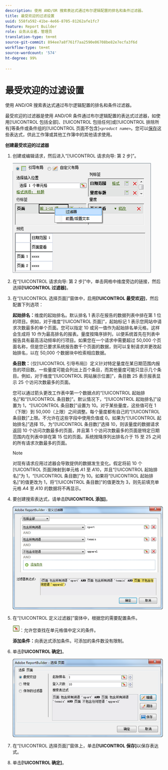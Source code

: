 ```yaml
---
description: 使用 AND/OR 搜索表达式通过布尔逻辑配置的排名和条件过滤器。
title: 最受欢迎的过滤设置
uuid: 558fa592-41be-4e66-8705-81262afe1fc7
feature: Report Builder
role: 业务从业者，管理员
translation-type: tm+mt
source-git-commit: 894ee7a8f761f7aa2590e06708be82e7ecfa3f6d
workflow-type: tm+mt
source-wordcount: '574'
ht-degree: 99%

---
```



# 最受欢迎的过滤设置

使用 AND/OR 搜索表达式通过布尔逻辑配置的排名和条件过滤器。

最受欢迎的过滤器是使用 AND/OR 条件通过布尔逻辑配置的表达式过滤器，如使用[!UICONTROL 包括全部]、[!UICONTROL 包括任何]或[!UICONTROL 排除所有]等条件或条件组的[!UICONTROL 页面不包含&#x200B;]*`<product name>`*。您可以[保存](/help/analyze/report-builder/layout/c-filter-dimensions/saved-filters.md)这些表达式，供此工作簿或其他工作簿中的其他请求使用。

**创建最受欢迎的过滤器**

1. 创建或编辑请求，然后进入“[!UICONTROL 请求向导: 第 2 步]”。

   ![步骤信息](assets/dimension_filter.png)

1. 在“[!UICONTROL 请求向导: 第 2 步]”中，单击网格中维度旁边的链接，然后选择&#x200B;**[!UICONTROL 过滤器]**。
1. 在“[!UICONTROL 选择页面]”窗体中，启用&#x200B;**[!UICONTROL 最受欢迎]**，然后配置下列选项：

   **起始排名：**&#x200B;维度的起始排名。默认排名 1 表示在报告的数据列表中排在第 1 位的项目。例如，对于维度“[!UICONTROL 页面]”，起始标记 1 表示您网站中请求次数最多的单个页面。您可以指定 10 或另一值作为起始排名单元格，这样会生成将 10 作为最高排名的报表。量度按降序排列，以便系统首先在列表中报告具有最高活动频率的行项目。如果您在一个请求中需要超过 50,000 个页面名称，但是您已要求系统报告数千个页面的数据，则可以复制请求并更改起始排名，以在 50,000 个数据块中检索相应数据。

   **条目数：**（仅[!UICONTROL 引导布局]）定义针对特定量度在某日期范围内报告的项目数。一些量度可能会列出上百个条目，而其他量度可能只显示几个条目。例如，对于维度“[!UICONTROL 网站展示位置]”，条目数 25 表示报表显示 25 个访问次数最多的页面。

   您可以通过箭头更改工作表中第一个数据点的“[!UICONTROL 起始排名]”和“[!UICONTROL 条目数]”。默认情况下，“[!UICONTROL 起始排名]”设置为 1，“[!UICONTROL 条目数]”设置为 10。对于某些量度，这些值可在 1（下限）到 50,000（上限）之间调整。每个量度都有自己的“[!UICONTROL 条目数]”上限。不允许在这些字段中使用负值或 0。如果为“[!UICONTROL 起始排名]”选择 15，为“[!UICONTROL 条目数]”选择 10，则该量度的数据请求返回 10 个访问次数最多的页面，并且第 1 个访问次数最多的页面是特定日期范围内在列表中排在第 15 位的页面。系统按降序列出排名介于 15 至 25 之间的所有请求次数最多的页面。

   >[!NOTE]
   >
   >对现有请求应用过滤器会导致提供的数据发生变化。假定将前 10 个[!UICONTROL 页面]映射到单元格 $A$1 至 $A$10，并且“[!UICONTROL 起始排名]”为 1，“[!UICONTROL 条目数]”为 10。如果将“[!UICONTROL 起始排名]”的值更改为 1，将“[!UICONTROL 条目数]”的值更改为 3，则先前填充单元格 $A$4 至 $A$10 的数据将不再显示。

1. 要创建搜索表达式，请单击&#x200B;**[!UICONTROL 添加]**。

   ![步骤信息](assets/expressions_define_filter.png)

1. 在“[!UICONTROL 定义过滤器]”窗体中，根据您的需要配置条件。

   ![select_cell_icon.png](assets/select_cell_icon.png)：允许您查找在单元格值中定义的条件。

   **添加条件：**&#x200B;向表达式添加条件。可添加的条件数没有限制。

1. 单击&#x200B;**[!UICONTROL 确定]**。

   ![步骤信息](assets/choose_page_02.png)

1. 在“[!UICONTROL 选择页面]”窗体上，单击&#x200B;**[!UICONTROL 保存]**&#x200B;以保存表达式。
1. 单击&#x200B;**[!UICONTROL 确定]**。
